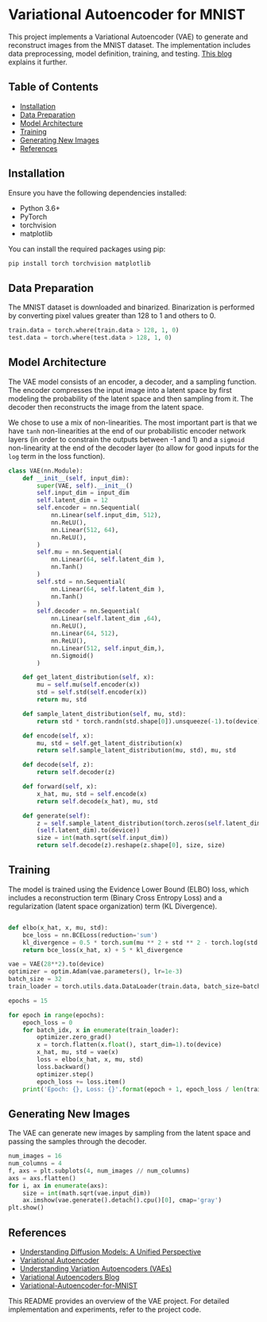 # Variational Autoencoder for MNIST

This project implements a Variational Autoencoder (VAE) to generate and reconstruct images from the MNIST dataset. The implementation includes data preprocessing, model definition, training, and testing.
[This blog](https://varunchitturi.com/notes/601290aa-3dab-47a9-b3dd-24c39467568a/) explains it further.

## Table of Contents

- [Installation](#Installation)
- [Data Preparation](#data-preparation)
- [Model Architecture](#model-architecture)
- [Training](#training)
- [Generating New Images](#generating-new-images)
- [References](#references)

## Installation

Ensure you have the following dependencies installed:

- Python 3.6+
- PyTorch
- torchvision
- matplotlib

You can install the required packages using pip:

```bash
pip install torch torchvision matplotlib
```

## Data Preparation

The MNIST dataset is downloaded and binarized. Binarization is performed by converting pixel values greater than 128 to 1 and others to 0.

```python
train.data = torch.where(train.data > 128, 1, 0)
test.data = torch.where(test.data > 128, 1, 0)
```

## Model Architecture

The VAE model consists of an encoder, a decoder, and a sampling function. 
The encoder compresses the input image into a latent space by first modeling the probability of 
the latent space and then sampling from it. 
The decoder then reconstructs the image from the latent 
space.

We chose to use a mix of non-linearities.  The most important part is that we have `tanh`
non-linearities at the end of our probabilistic encoder network layers (in order to constrain the outputs between -1 and 1) and a `sigmoid` non-linearity at the end of the decoder layer (to allow for good inputs for the `log` term in the loss function).

```python
class VAE(nn.Module):
    def __init__(self, input_dim):
        super(VAE, self).__init__()
        self.input_dim = input_dim
        self.latent_dim = 12
        self.encoder = nn.Sequential(
            nn.Linear(self.input_dim, 512),
            nn.ReLU(),
            nn.Linear(512, 64),
            nn.ReLU(),
        )
        self.mu = nn.Sequential(
            nn.Linear(64, self.latent_dim ),
            nn.Tanh()
        )
        self.std = nn.Sequential(
            nn.Linear(64, self.latent_dim ),
            nn.Tanh()
        )
        self.decoder = nn.Sequential(
            nn.Linear(self.latent_dim ,64),
            nn.ReLU(),
            nn.Linear(64, 512),
            nn.ReLU(),
            nn.Linear(512, self.input_dim,),
            nn.Sigmoid()
        )

    def get_latent_distribution(self, x):
        mu = self.mu(self.encoder(x))
        std = self.std(self.encoder(x))
        return mu, std

    def sample_latent_distribution(self, mu, std):
        return std * torch.randn(std.shape[0]).unsqueeze(-1).to(device) + mu

    def encode(self, x):
        mu, std = self.get_latent_distribution(x)
        return self.sample_latent_distribution(mu, std), mu, std

    def decode(self, z):
        return self.decoder(z)

    def forward(self, x):
        x_hat, mu, std = self.encode(x)
        return self.decode(x_hat), mu, std

    def generate(self):
        z = self.sample_latent_distribution(torch.zeros(self.latent_dim ).to(device), torch.ones
        (self.latent_dim).to(device))
        size = int(math.sqrt(self.input_dim))
        return self.decode(z).reshape(z.shape[0], size, size)

```

## Training

The model is trained using the Evidence Lower Bound (ELBO) loss, which includes a reconstruction 
term (Binary Cross Entropy Loss) and a regularization (latent space organization) term (KL 
Divergence).

```python

def elbo(x_hat, x, mu, std):
    bce_loss = nn.BCELoss(reduction='sum')
    kl_divergence = 0.5 * torch.sum(mu ** 2 + std ** 2 - torch.log(std ** 2))
    return bce_loss(x_hat, x) + 5 * kl_divergence

vae = VAE(28**2).to(device)
optimizer = optim.Adam(vae.parameters(), lr=1e-3)
batch_size = 32
train_loader = torch.utils.data.DataLoader(train.data, batch_size=batch_size, shuffle=True)

epochs = 15

for epoch in range(epochs):
    epoch_loss = 0
    for batch_idx, x in enumerate(train_loader):
        optimizer.zero_grad()
        x = torch.flatten(x.float(), start_dim=1).to(device)
        x_hat, mu, std = vae(x)
        loss = elbo(x_hat, x, mu, std)
        loss.backward()
        optimizer.step()
        epoch_loss += loss.item()
    print('Epoch: {}, Loss: {}'.format(epoch + 1, epoch_loss / len(train_loader)))

```

## Generating New Images

The VAE can generate new images by sampling from the latent space and passing the samples through the decoder.

```python
num_images = 16
num_columns = 4
f, axs = plt.subplots(4, num_images // num_columns)
axs = axs.flatten()
for i, ax in enumerate(axs):
    size = int(math.sqrt(vae.input_dim))
    ax.imshow(vae.generate().detach().cpu()[0], cmap='gray')
plt.show()
```

## References
- [Understanding Diffusion Models: A Unified Perspective](https://arxiv.org/pdf/2208.11970)
- [Variational Autoencoder](https://arxiv.org/abs/1312.6114)
- [Understanding Variation Autoencoders (VAEs)](https://towardsdatascience.com/understanding-variational-autoencoders-vaes-f70510919f73)
- [Variational Autoencoders Blog](https://mbernste.github.io/posts/vae/)
- [Variational-Autoencoder-for-MNIST](https://github.com/williamcfrancis/Variational-Autoencoder-for-MNIST)

This README provides an overview of the VAE project. For detailed implementation and experiments, refer to the project code.
